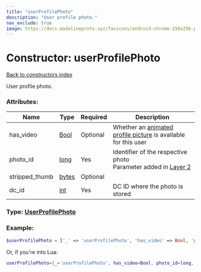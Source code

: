 ```yaml
---
title: "userProfilePhoto"
description: "User profile photo."
nav_exclude: true
image: https://docs.madelineproto.xyz/favicons/android-chrome-256x256.png
---
```

# Constructor: userProfilePhoto  
[Back to constructors index](index.md)



User profile photo.

### Attributes:

| Name     |    Type       | Required | Description |
|----------|---------------|----------|-------------|
|has\_video|[Bool](../types/Bool.md) | Optional|Whether an [animated profile picture](https://core.telegram.org/api/files#animated-profile-pictures) is available for this user|
|photo\_id|[long](../types/long.md) | Yes|Identifier of the respective photo<br>Parameter added in [Layer 2](https://core.telegram.org/api/layers#layer-2)|
|stripped\_thumb|[bytes](../types/bytes.md) | Optional|
|dc\_id|[int](../types/int.md) | Yes|DC ID where the photo is stored|



### Type: [UserProfilePhoto](../types/UserProfilePhoto.md)


### Example:

```php
$userProfilePhoto = ['_' => 'userProfilePhoto', 'has_video' => Bool, 'photo_id' => long, 'stripped_thumb' => 'bytes', 'dc_id' => int];
```  


Or, if you're into Lua:

```lua
userProfilePhoto={_='userProfilePhoto', has_video=Bool, photo_id=long, stripped_thumb='bytes', dc_id=int}

```


